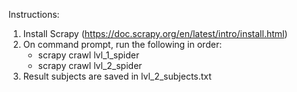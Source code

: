 Instructions:

1. Install Scrapy (https://doc.scrapy.org/en/latest/intro/install.html)
2. On command prompt, run the following in order:
	+ scrapy crawl lvl_1_spider
	+ scrapy crawl lvl_2_spider
3. Result subjects are saved in lvl_2_subjects.txt